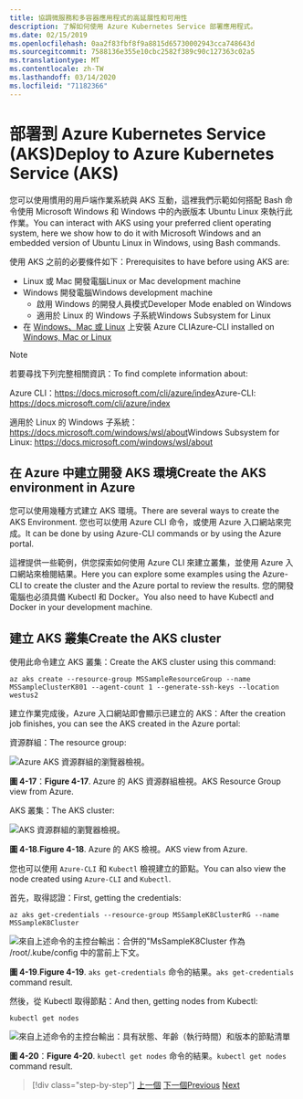 ```yaml
---
title: 協調微服務和多容器應用程式的高延展性和可用性
description: 了解如何使用 Azure Kubernetes Service 部署應用程式。
ms.date: 02/15/2019
ms.openlocfilehash: 0aa2f83fbf8f9a8815d65730002943cca748643d
ms.sourcegitcommit: 7588136e355e10cbc2582f389c90c127363c02a5
ms.translationtype: MT
ms.contentlocale: zh-TW
ms.lasthandoff: 03/14/2020
ms.locfileid: "71182366"
---
```

# <a name="deploy-to-azure-kubernetes-service-aks"></a><span data-ttu-id="65536-103">部署到 Azure Kubernetes Service (AKS)</span><span class="sxs-lookup"><span data-stu-id="65536-103">Deploy to Azure Kubernetes Service (AKS)</span></span>

<span data-ttu-id="65536-104">您可以使用慣用的用戶端作業系統與 AKS 互動，這裡我們示範如何搭配 Bash 命令使用 Microsoft Windows 和 Windows 中的內嵌版本 Ubuntu Linux 來執行此作業。</span><span class="sxs-lookup"><span data-stu-id="65536-104">You can interact with AKS using your preferred client operating system, here we show how to do it with Microsoft Windows and an embedded version of Ubuntu Linux in Windows, using Bash commands.</span></span>

<span data-ttu-id="65536-105">使用 AKS 之前的必要條件如下：</span><span class="sxs-lookup"><span data-stu-id="65536-105">Prerequisites to have before using AKS are:</span></span>

- <span data-ttu-id="65536-106">Linux 或 Mac 開發電腦</span><span class="sxs-lookup"><span data-stu-id="65536-106">Linux or Mac development machine</span></span>
- <span data-ttu-id="65536-107">Windows 開發電腦</span><span class="sxs-lookup"><span data-stu-id="65536-107">Windows development machine</span></span>
  - <span data-ttu-id="65536-108">啟用 Windows 的開發人員模式</span><span class="sxs-lookup"><span data-stu-id="65536-108">Developer Mode enabled on Windows</span></span>
  - <span data-ttu-id="65536-109">適用於 Linux 的 Windows 子系統</span><span class="sxs-lookup"><span data-stu-id="65536-109">Windows Subsystem for Linux</span></span>
- <span data-ttu-id="65536-110">在 [Windows、Mac 或 Linux](https://docs.microsoft.com/cli/azure/install-azure-cli) 上安裝 Azure CLI</span><span class="sxs-lookup"><span data-stu-id="65536-110">Azure-CLI installed on [Windows, Mac or Linux](https://docs.microsoft.com/cli/azure/install-azure-cli)</span></span>

> [!NOTE]
> <span data-ttu-id="65536-111">若要尋找下列完整相關資訊：</span><span class="sxs-lookup"><span data-stu-id="65536-111">To find complete information about:</span></span>
>
> <span data-ttu-id="65536-112">Azure CLI：<https://docs.microsoft.com/cli/azure/index></span><span class="sxs-lookup"><span data-stu-id="65536-112">Azure-CLI: <https://docs.microsoft.com/cli/azure/index></span></span>
>
> <span data-ttu-id="65536-113">適用於 Linux 的 Windows 子系統：<https://docs.microsoft.com/windows/wsl/about></span><span class="sxs-lookup"><span data-stu-id="65536-113">Windows Subsystem for Linux: <https://docs.microsoft.com/windows/wsl/about></span></span>

## <a name="create-the-aks-environment-in-azure"></a><span data-ttu-id="65536-114">在 Azure 中建立開發 AKS 環境</span><span class="sxs-lookup"><span data-stu-id="65536-114">Create the AKS environment in Azure</span></span>

<span data-ttu-id="65536-115">您可以使用幾種方式建立 AKS 環境。</span><span class="sxs-lookup"><span data-stu-id="65536-115">There are several ways to create the AKS Environment.</span></span> <span data-ttu-id="65536-116">您也可以使用 Azure CLI 命令，或使用 Azure 入口網站來完成。</span><span class="sxs-lookup"><span data-stu-id="65536-116">It can be done by using Azure-CLI commands or by using the Azure portal.</span></span>

<span data-ttu-id="65536-117">這裡提供一些範例，供您探索如何使用 Azure CLI 來建立叢集，並使用 Azure 入口網站來檢閱結果。</span><span class="sxs-lookup"><span data-stu-id="65536-117">Here you can explore some examples using the Azure-CLI to create the cluster and the Azure portal to review the results.</span></span> <span data-ttu-id="65536-118">您的開發電腦也必須具備 Kubectl 和 Docker。</span><span class="sxs-lookup"><span data-stu-id="65536-118">You also need to have Kubectl and Docker in your development machine.</span></span>  

## <a name="create-the-aks-cluster"></a><span data-ttu-id="65536-119">建立 AKS 叢集</span><span class="sxs-lookup"><span data-stu-id="65536-119">Create the AKS cluster</span></span>

<span data-ttu-id="65536-120">使用此命令建立 AKS 叢集：</span><span class="sxs-lookup"><span data-stu-id="65536-120">Create the AKS cluster using this command:</span></span>

```console
az aks create --resource-group MSSampleResourceGroup --name MSSampleClusterK801 --agent-count 1 --generate-ssh-keys --location westus2
```

<span data-ttu-id="65536-121">建立作業完成後，Azure 入口網站即會顯示已建立的 AKS：</span><span class="sxs-lookup"><span data-stu-id="65536-121">After the creation job finishes, you can see the AKS created in the Azure portal:</span></span>

<span data-ttu-id="65536-122">資源群組：</span><span class="sxs-lookup"><span data-stu-id="65536-122">The resource group:</span></span>

![Azure AKS 資源群組的瀏覽器檢視。](media/aks-resource-group-view.png)

<span data-ttu-id="65536-124">**圖 4-17**：</span><span class="sxs-lookup"><span data-stu-id="65536-124">**Figure 4-17**.</span></span> <span data-ttu-id="65536-125">Azure 的 AKS 資源群組檢視。</span><span class="sxs-lookup"><span data-stu-id="65536-125">AKS Resource Group view from Azure.</span></span>

<span data-ttu-id="65536-126">AKS 叢集：</span><span class="sxs-lookup"><span data-stu-id="65536-126">The AKS cluster:</span></span>

![AKS 資源群組的瀏覽器檢視。](media/aks-cluster-view.png)

<span data-ttu-id="65536-128">**圖 4-18**.</span><span class="sxs-lookup"><span data-stu-id="65536-128">**Figure 4-18**.</span></span> <span data-ttu-id="65536-129">Azure 的 AKS 檢視。</span><span class="sxs-lookup"><span data-stu-id="65536-129">AKS view from Azure.</span></span>

<span data-ttu-id="65536-130">您也可以使用 `Azure-CLI` 和 `Kubectl` 檢視建立的節點。</span><span class="sxs-lookup"><span data-stu-id="65536-130">You can also view the node created using `Azure-CLI` and `Kubectl`.</span></span>

<span data-ttu-id="65536-131">首先，取得認證：</span><span class="sxs-lookup"><span data-stu-id="65536-131">First, getting the credentials:</span></span>

```console
az aks get-credentials --resource-group MSSampleK8ClusterRG --name MSSampleK8Cluster
```

![來自上述命令的主控台輸出：合併的"MsSampleK8Cluster 作為 /root/.kube/config 中的當前上下文。](media/get-credentials-command-result.png)

<span data-ttu-id="65536-133">**圖 4-19**.</span><span class="sxs-lookup"><span data-stu-id="65536-133">**Figure 4-19**.</span></span> <span data-ttu-id="65536-134">`aks get-credentials` 命令的結果。</span><span class="sxs-lookup"><span data-stu-id="65536-134">`aks get-credentials` command result.</span></span>

<span data-ttu-id="65536-135">然後，從 Kubectl 取得節點：</span><span class="sxs-lookup"><span data-stu-id="65536-135">And then, getting nodes from Kubectl:</span></span>

```console
kubectl get nodes
```

![來自上述命令的主控台輸出：具有狀態、年齡（執行時間）和版本的節點清單](media/kubectl-get-nodes-command-result.png)

<span data-ttu-id="65536-137">**圖 4-20**：</span><span class="sxs-lookup"><span data-stu-id="65536-137">**Figure 4-20**.</span></span> <span data-ttu-id="65536-138">`kubectl get nodes` 命令的結果。</span><span class="sxs-lookup"><span data-stu-id="65536-138">`kubectl get nodes` command result.</span></span>

>[!div class="step-by-step"]
><span data-ttu-id="65536-139">[上一個](orchestrate-high-scalability-availability.md)
>[下一個](docker-apps-development-environment.md)</span><span class="sxs-lookup"><span data-stu-id="65536-139">[Previous](orchestrate-high-scalability-availability.md)
[Next](docker-apps-development-environment.md)</span></span>
